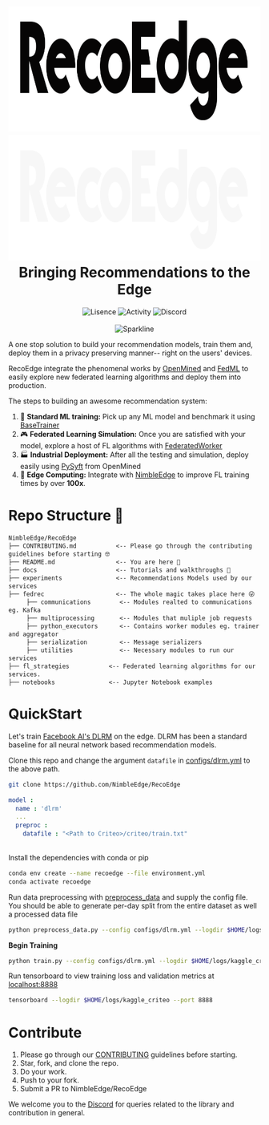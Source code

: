 <h1 align="center">

  <br>
  <img src="./assets/recoedge-banner-dark.png#gh-light-mode-only" alt="RecoEdge"/ height="250" width="800">
  <img src="./assets/recoedge-banner-light.png#gh-dark-mode-only" alt="RecoEdge"/ height="250" width="800">
  <br>
  Bringing Recommendations to the Edge
  <br>

</h1>
<p align="center">
<img src="https://img.shields.io/github/license/NimbleEdge/RecoEdge?style=plastic" alt="Lisence">
<img src="https://img.shields.io/github/last-commit/NimbleEdge/RecoEdge?style=plastic" alt="Activity">
<img src="https://img.shields.io/discord/889803721339445288?color=purple&label=Discord&style=plastic" alt="Discord">

<br>
<br>  
<img src="https://stars.medv.io/NimbleEdge/RecoEdge.svg" alt="Sparkline">
  
<br>
</p>
A one stop solution to build your recommendation models, train them and, deploy them in a privacy preserving manner-- right on the users' devices. 

RecoEdge integrate the phenomenal works by [OpenMined](https://www.openmined.org/) and [FedML](https://github.com/FedML-AI/FedML) to easily explore new federated learning algorithms and deploy them into production.

The steps to building an awesome recommendation system:
1. :nut_and_bolt: **Standard ML training:** Pick up any ML model and benchmark it using [BaseTrainer](fedrec/trainers/base_trainer.py)
2. :video_game: **Federated Learning Simulation:** Once you are satisfied with your model, explore a host of FL algorithms with [FederatedWorker](fedrec/federated_worker.py)
3. :factory:	**Industrial Deployment:** After all the testing and simulation, deploy easily using [PySyft](https://github.com/openmined/Pysyft) from OpenMined
4. :rocket: **Edge Computing:** Integrate with [NimbleEdge](https://www.nimbleedge.ai/) to improve FL training times by over **100x**.

# Repo Structure 🏢
  
 ```
NimbleEdge/RecoEdge
├── CONTRIBUTING.md           <-- Please go through the contributing guidelines before starting 🤓
├── README.md                 <-- You are here 📌
├── docs                      <-- Tutorials and walkthroughs 🧐
├── experiments               <-- Recommendations Models used by our services
├── fedrec                    <-- The whole magic takes place here 😜 
      ├── communications        <-- Modules realted to communications eg. Kafka
      ├── multiprocessing       <-- Modules that muliple job requests
      ├── python_executors      <-- Contains worker modules eg. trainer and aggregator
      ├── serialization         <-- Message serializers
      ├── utilities             <-- Necessary modules to run our services 
├── fl_strategies           <-- Federated learning algorithms for our services.
├── notebooks               <-- Jupyter Notebook examples
```
  
# QuickStart

Let's train [Facebook AI's DLRM](https://arxiv.org/abs/1906.00091) on the edge. DLRM has been a standard baseline for all neural network based recommendation models.

Clone this repo and change the argument `datafile` in [configs/dlrm.yml](configs/dlrm.yml) to the above path.
```bash
git clone https://github.com/NimbleEdge/RecoEdge
```
```yml
model :
  name : 'dlrm'
  ...
  preproc :
    datafile : "<Path to Criteo>/criteo/train.txt"
 
```
Install the dependencies with conda or pip
```bash
conda env create --name recoedge --file environment.yml
conda activate recoedge
``` 

Run data preprocessing with [preprocess_data](preprocess_data.py) and supply the config file. You should be able to generate per-day split from the entire dataset as well a processed data file
```bash
python preprocess_data.py --config configs/dlrm.yml --logdir $HOME/logs/kaggle_criteo/exp_1
```

**Begin Training**
```bash
python train.py --config configs/dlrm.yml --logdir $HOME/logs/kaggle_criteo/exp_3 --num_eval_batches 1000 --devices 0
```

Run tensorboard to view training loss and validation metrics at [localhost:8888](http://localhost:8888/)
```bash
tensorboard --logdir $HOME/logs/kaggle_criteo --port 8888
```
# Contribute

1. Please go through our [CONTRIBUTING](https://github.com/NimbleEdge/RecoEdge/blob/main/CONTRIBUTING.md) guidelines before starting.
2. Star, fork, and clone the repo.
3. Do your work.
4. Push to your fork.
5. Submit a PR to NimbleEdge/RecoEdge

We welcome you to the [Discord](https://nimbleedge.ai/discord) for queries related to the library and contribution in general.
